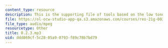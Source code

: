 ```yaml
---
content_type: resource
description: This is the supporting file of tools based on the low tone.
file: https://ol-ocw-studio-app-qa.s3.amazonaws.com/courses/res-21g-003-learning-chinese-a-foundation-course-in-mandarin-spring-2011/ddd869cf5c2805a90793f89c78b7bd79_0.2.3.mp3
file_type: audio/mpeg
resourcetype: Other
title: 0.2.3.mp3
uid: ddd869cf-5c28-05a9-0793-f89c78b7bd79
---
```

